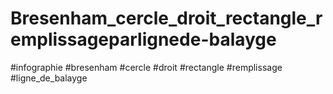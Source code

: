 # Bresenham_cercle_droit_rectangle_remplissageparlignede-balayge
#infographie #bresenham #cercle #droit #rectangle #remplissage #ligne_de_balayge 
